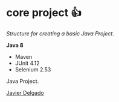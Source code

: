 # core project :+1:

*Structure for creating a basic Java Project.*

**Java 8**

* Maven
* JUnit 4.12
* Selenium 2.53

Java Project.

[Javier Delgado](https://github.com/Texano8)
